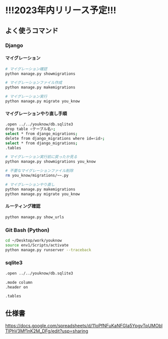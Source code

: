# !!!2023年内リリース予定!!!

## よく使うコマンド

### Django
#### マイグレーション
```Bash
# マイグレーション確認
python manage.py showmigrations

# マイグレーションファイル作成
python manage.py makemigrations

# マイグレーション実行
python manage.py migrate you_know
```

#### マイグレーションやり直し手順
```Bash
.open ../../youknow/db.sqlite3
drop table <テーブル名>;
select * from django_migrations;
delete from django_migrations where id=<id>;
select * from django_migrations;
.tables

# マイグレーション実行前に戻ったか見る
python manage.py showmigrations you_know

# 不要なマイグレーションファイル削除
rm you_know/migrations/~~.py

# マイグレーションやり直し
python manage.py makemigrations
python manage.py migrate you_know
```

#### ルーティング確認
```Bash
python manage.py show_urls
```

### Git Bash (Python)
```Bash
cd ~/Desktop/work/youknow
source env1/Scripts/activate
python manage.py runserver --traceback
```


### sqlite3
```Bash
.open ../../youknow/db.sqlite3

.mode column
.header on

.tables
```

## 仕様書
https://docs.google.com/spreadsheets/d/11oPfNFuKaNFGIa5YpgvTpUMOblTlPhV3Mf1nK2M_DFg/edit?usp=sharing
